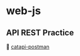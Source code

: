 # web-js

## API REST Practice

:link: [catapi-postman](https://developers.thecatapi.com/view-account/ylX4blBYT9FaoVd6OhvR?report=bOoHBz-8t)